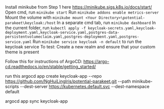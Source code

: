 Install minikube from Step 1 here https://minikube.sigs.k8s.io/docs/start/
Open cmd, run `minikube start`
Run `minikube addons enable metrics-server`
Mount the volume with `minikube mount <Your Directory>\potential-parakeet\keycloak:/host`
In a separate cmd tab, run `minikube dashboard`
In the current folder, run `kubectl apply -f keycloak-secrets.yaml,keycloak-deployment.yaml,keycloak-service.yaml,postgres-data-persistentvolumeclaim.yaml,postgres-deployment.yaml,postgres-service.yaml`
Run `minikube service keycloak -n default` to run the keycloak service
To test: Create a new realm and ensure that your custom theme is present


Follow this for instructions of ArgoCD: https://argo-cd.readthedocs.io/en/stable/getting_started/

run this
argocd app create keycloak-app --repo https://github.com/NgHuiLingIris/potential-parakeet.git --path minikube-scripts --dest-server https://kubernetes.default.svc --dest-namespace default

argocd app sync keycloak-app
